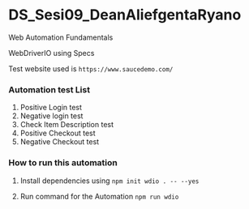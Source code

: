 # DS_Sesi09_DeanAliefgentaRyano
Web Automation Fundamentals

WebDriverIO using Specs

Test website used is `https://www.saucedemo.com/`

### Automation test List
1. Positive Login test
2. Negative login test
3. Check Item Description test
4. Positive Checkout test
5. Negative Checkout test

### How to run this automation

1. Install dependencies using
   `npm init wdio . -- --yes`

2. Run command for the Automation
   `npm run wdio`